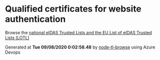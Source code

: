 # Qualified certificates for website authentication 
 Browse the [national eIDAS Trusted Lists and the EU List of eIDAS Trusted Lists (LOTL)](https://webgate.ec.europa.eu/tl-browser/#/) 
 
 
Generated at **Tue 09/08/2020  0:02:58.48** by [node-tl-browse](https://github.com/ymedlop/node-tl-browser) using Azure Devops 
